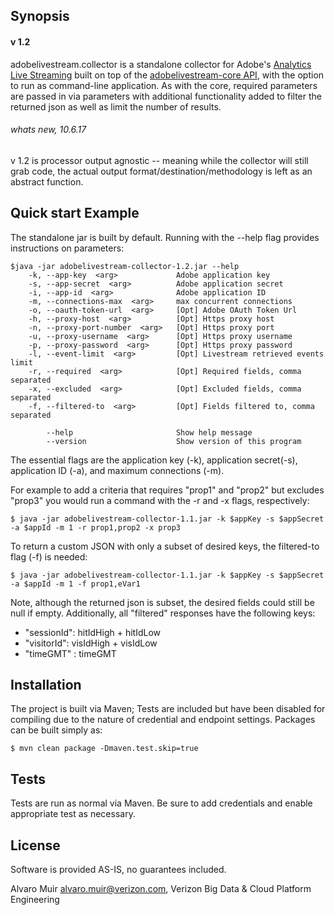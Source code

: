 ## Synopsis
#### v 1.2

adobelivestream.collector is a standalone collector for Adobe's
[Analytics Live Streaming](https://marketing.adobe.com/developer/documentation/analytics-live-stream/overview-1)
built on top of the [adobelivestream-core API](https://onestash.verizon.com/users/v603497/repos/adobelivestream/browse/core), with the option to run as command-line application.
As with the core, required parameters are passed in via parameters with additional functionality added to filter the returned json as well as limit the number of results.

###### whats new, 10.6.17
v 1.2 is processor output agnostic -- meaning while the collector will still grab code, the actual output format/destination/methodology is left as an abstract function.

## Quick start Example

The standalone jar is built by default. Running with the --help flag provides instructions on parameters:

```
$java -jar adobelivestream-collector-1.2.jar --help
    -k, --app-key  <arg>             Adobe application key
    -s, --app-secret  <arg>          Adobe application secret
    -i, --app-id  <arg>              Adobe application ID
    -m, --connections-max  <arg>     max concurrent connections
    -o, --oauth-token-url  <arg>     [Opt] Adobe OAuth Token Url
    -h, --proxy-host  <arg>          [Opt] Https proxy host
    -n, --proxy-port-number  <arg>   [Opt] Https proxy port
    -u, --proxy-username  <arg>      [Opt] Https proxy username
    -p, --proxy-password  <arg>      [Opt] Https proxy password
    -l, --event-limit  <arg>         [Opt] Livestream retrieved events limit
    -r, --required  <arg>            [Opt] Required fields, comma separated
    -x, --excluded  <arg>            [Opt] Excluded fields, comma separated
    -f, --filtered-to  <arg>         [Opt] Fields filtered to, comma separated
    
        --help                       Show help message
        --version                    Show version of this program
```
The essential flags are the application key (-k), application secret(-s), application ID (-a), and maximum connections (-m).

For example to add a criteria that requires "prop1" and "prop2" but excludes "prop3" you would run a command with the -r and -x flags,
respectively:

```
$ java -jar adobelivestream-collector-1.1.jar -k $appKey -s $appSecret -a $appId -m 1 -r prop1,prop2 -x prop3
```

To return a custom JSON with only a subset of desired keys, the filtered-to flag (-f) is needed:

```
$ java -jar adobelivestream-collector-1.1.jar -k $appKey -s $appSecret -a $appId -m 1 -f prop1,eVar1
```

Note, although the returned json is subset, the desired fields could still be null if empty. Additionally, all "filtered"
responses have the following keys:
* "sessionId": hitIdHigh + hitIdLow
* "visitorId": visIdHigh + visIdLow
* "timeGMT"  : timeGMT


## Installation

The project is built via Maven; Tests are included but have been disabled for compiling due to the nature of credential 
and endpoint settings. Packages can be built simply as:
                      
```$ mvn clean package -Dmaven.test.skip=true```

## Tests

Tests are run as normal via Maven. Be sure to add credentials and enable appropriate test as necessary.

## License

Software is provided AS-IS, no guarantees included.


Alvaro Muir <alvaro.muir@verizon.com>, Verizon Big Data & Cloud Platform Engineering